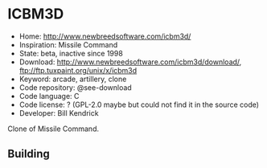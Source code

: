 # ICBM3D

- Home: http://www.newbreedsoftware.com/icbm3d/
- Inspiration: Missile Command
- State: beta, inactive since 1998
- Download: http://www.newbreedsoftware.com/icbm3d/download/, ftp://ftp.tuxpaint.org/unix/x/icbm3d
- Keyword: arcade, artillery, clone
- Code repository: @see-download
- Code language: C
- Code license: ? (GPL-2.0 maybe but could not find it in the source code)
- Developer: Bill Kendrick

Clone of Missile Command.

## Building
